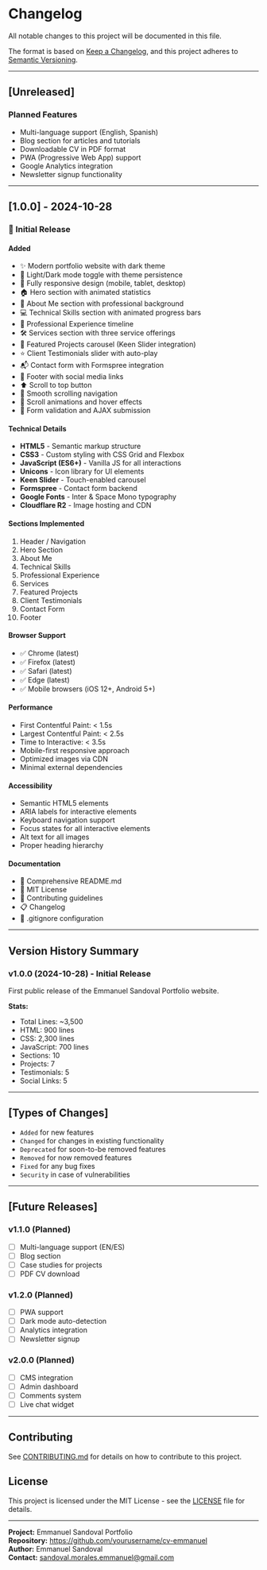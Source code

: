 # Changelog

All notable changes to this project will be documented in this file.

The format is based on [Keep a Changelog](https://keepachangelog.com/en/1.0.0/),
and this project adheres to [Semantic Versioning](https://semver.org/spec/v2.0.0.html).

---

## [Unreleased]

### Planned Features
- Multi-language support (English, Spanish)
- Blog section for articles and tutorials
- Downloadable CV in PDF format
- PWA (Progressive Web App) support
- Google Analytics integration
- Newsletter signup functionality

---

## [1.0.0] - 2024-10-28

### 🎉 Initial Release

#### Added
- ✨ Modern portfolio website with dark theme
- 🎨 Light/Dark mode toggle with theme persistence
- 📱 Fully responsive design (mobile, tablet, desktop)
- 🏠 Hero section with animated statistics
- 👤 About Me section with professional background
- 💻 Technical Skills section with animated progress bars
- 💼 Professional Experience timeline
- 🛠️ Services section with three service offerings
- 🎨 Featured Projects carousel (Keen Slider integration)
- ⭐ Client Testimonials slider with auto-play
- 📬 Contact form with Formspree integration
- 🔗 Footer with social media links
- ⬆️ Scroll to top button
- 🔄 Smooth scrolling navigation
- 💫 Scroll animations and hover effects
- 📧 Form validation and AJAX submission

#### Technical Details
- **HTML5** - Semantic markup structure
- **CSS3** - Custom styling with CSS Grid and Flexbox
- **JavaScript (ES6+)** - Vanilla JS for all interactions
- **Unicons** - Icon library for UI elements
- **Keen Slider** - Touch-enabled carousel
- **Formspree** - Contact form backend
- **Google Fonts** - Inter & Space Mono typography
- **Cloudflare R2** - Image hosting and CDN

#### Sections Implemented
1. Header / Navigation
2. Hero Section
3. About Me
4. Technical Skills
5. Professional Experience
6. Services
7. Featured Projects
8. Client Testimonials
9. Contact Form
10. Footer

#### Browser Support
- ✅ Chrome (latest)
- ✅ Firefox (latest)
- ✅ Safari (latest)
- ✅ Edge (latest)
- ✅ Mobile browsers (iOS 12+, Android 5+)

#### Performance
- First Contentful Paint: < 1.5s
- Largest Contentful Paint: < 2.5s
- Time to Interactive: < 3.5s
- Mobile-first responsive approach
- Optimized images via CDN
- Minimal external dependencies

#### Accessibility
- Semantic HTML5 elements
- ARIA labels for interactive elements
- Keyboard navigation support
- Focus states for all interactive elements
- Alt text for all images
- Proper heading hierarchy

#### Documentation
- 📖 Comprehensive README.md
- 📝 MIT License
- 🤝 Contributing guidelines
- 📋 Changelog
- 🚫 .gitignore configuration

---

## Version History Summary

### v1.0.0 (2024-10-28) - Initial Release
First public release of the Emmanuel Sandoval Portfolio website.

**Stats:**
- Total Lines: ~3,500
- HTML: 900 lines
- CSS: 2,300 lines  
- JavaScript: 700 lines
- Sections: 10
- Projects: 7
- Testimonials: 5
- Social Links: 5

---

## [Types of Changes]

- `Added` for new features
- `Changed` for changes in existing functionality
- `Deprecated` for soon-to-be removed features
- `Removed` for now removed features
- `Fixed` for any bug fixes
- `Security` in case of vulnerabilities

---

## [Future Releases]

### v1.1.0 (Planned)
- [ ] Multi-language support (EN/ES)
- [ ] Blog section
- [ ] Case studies for projects
- [ ] PDF CV download

### v1.2.0 (Planned)
- [ ] PWA support
- [ ] Dark mode auto-detection
- [ ] Analytics integration
- [ ] Newsletter signup

### v2.0.0 (Planned)
- [ ] CMS integration
- [ ] Admin dashboard
- [ ] Comments system
- [ ] Live chat widget

---

## Contributing

See [CONTRIBUTING.md](CONTRIBUTING.md) for details on how to contribute to this project.

## License

This project is licensed under the MIT License - see the [LICENSE](LICENSE) file for details.

---

**Project:** Emmanuel Sandoval Portfolio  
**Repository:** https://github.com/yourusername/cv-emmanuel  
**Author:** Emmanuel Sandoval  
**Contact:** sandoval.morales.emmanuel@gmail.com
